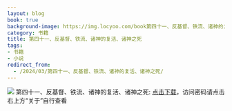 ```yaml
---
layout: blog
book: true
background-image: https://img.locyoo.com/book第四十一、反基督、铁流、诸神的复活、诸神之死.jpg
category: 书籍
title: 第四十一、反基督、铁流、诸神的复活、诸神之死
tags:
- 书籍
- 小说
redirect_from:
  - /2024/03/第四十一、反基督、铁流、诸神的复活、诸神之死/
---
```

![](https://img.locyoo.com/book第四十一、反基督、铁流、诸神的复活、诸神之死.jpg)
第四十一、反基督、铁流、诸神的复活、诸神之死: <a name = "ref1" href="https://089m.com/f/50983618-1314076268-8acf51?p=3619">点击下载</a>，访问密码请点击右上方“关于”自行查看